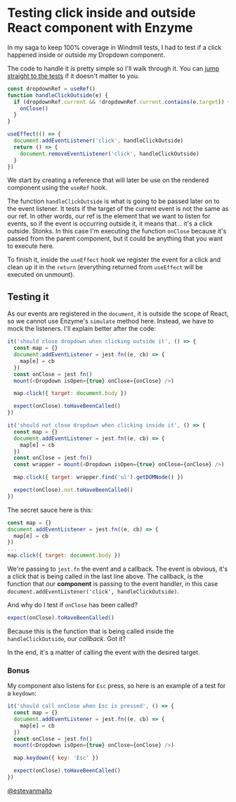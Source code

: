 # Testing click inside and outside React component with Enzyme

In my saga to keep 100% coverage in Windmill tests, I had to test if a click happened inside or outside my Dropdown component.

The code to handle it is pretty simple so I'll walk through it. You can [jump straight to the tests](#testing-it) if it doesn't matter to you.

```js
const dropdownRef = useRef()
function handleClickOutside(e) {
  if (dropdownRef.current && !dropdownRef.current.contains(e.target)) {
    onClose()
  }
}

useEffect(() => {
  document.addEventListener('click', handleClickOutside)
  return () => {
    document.removeEventListener('click', handleClickOutside)
  }
})
```

We start by creating a reference that will later be use on the rendered component using the `useRef` hook.

The function `handleClickOutside` is what is going to be passed later on to the event listener. It tests if the target of the current event is not the same as our ref. In other words, our ref is the element that we want to listen for events, so if the event is occurring outside it, it means that... it's a click outside. Stonks. In this case I'm executing the function `onClose` because it's passed from the parent component, but it could be anything that you want to execute here.

To finish it, inside the `useEffect` hook we register the event for a click and clean up it in the `return` (everything returned from `useEffect` will be executed on unmount).

## Testing it

As our events are registered in the `document`, it is outside the scope of React, so we cannot use Enzyme's `simulate` method here. Instead, we have to mock the listeners. I'll explain better after the code:

```js
it('should close dropdown when clicking outside it', () => {
  const map = {}
  document.addEventListener = jest.fn((e, cb) => {
    map[e] = cb
  })
  const onClose = jest.fn()
  mount(<Dropdown isOpen={true} onClose={onClose} />)

  map.click({ target: document.body })

  expect(onClose).toHaveBeenCalled()
})

it('should not close dropdown when clicking inside it', () => {
  const map = {}
  document.addEventListener = jest.fn((e, cb) => {
    map[e] = cb
  })
  const onClose = jest.fn()
  const wrapper = mount(<Dropdown isOpen={true} onClose={onClose} />)

  map.click({ target: wrapper.find('ul').getDOMNode() })

  expect(onClose).not.toHaveBeenCalled()
})
```

The secret sauce here is this:

```js
const map = {}
document.addEventListener = jest.fn((e, cb) => {
  map[e] = cb
})
...
map.click({ target: document.body })
```

We're passing to `jest.fn` the event and a callback. The event is obvious, it's a click that is being called in the last line above. The callback, is the function that our **component** is passing to the event handler, in this case `document.addEventListener('click', handleClickOutside)`.

And why do I test if `onClose` has been called?

```js
expect(onClose).toHaveBeenCalled()
```

Because this is the function that is being called inside the `handleClickOutside`, our _callback_. Got it?

In the end, it's a matter of calling the event with the desired target.

### Bonus

My component also listens for `Esc` press, so here is an example of a test for a `keydown`:

```js
it('should call onClose when Esc is pressed', () => {
  const map = {}
  document.addEventListener = jest.fn((e, cb) => {
    map[e] = cb
  })
  const onClose = jest.fn()
  mount(<Dropdown isOpen={true} onClose={onClose} />)

  map.keydown({ key: 'Esc' })

  expect(onClose).toHaveBeenCalled()
})
```

[@estevanmaito](https://twitter.com/estevanmaito)
